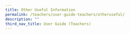 ```yaml
---
title: Other Useful Information
permalink: /teachers/user-guide-teachers/otheruseful/
description: ""
third_nav_title: User Guide (Teachers)
---
```

